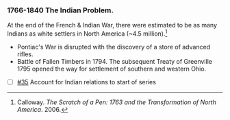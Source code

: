 ### 1766-1840 The Indian Problem.

At the end of the French & Indian War, there were estimated to be as many Indians as white settlers in North America (~4.5 million).[^pop]

* Pontiac's War is disrupted with the discovery of a store of advanced rifles.
* Battle of Fallen Timbers in 1794. The subsequent Treaty of Greenville 1795 opened the way for settlement of southern and western Ohio.

[^pop]: Calloway. _The Scratch of a Pen: 1763 and the Transformation of North America_. 2006.

- [ ] [#35](https://github.com/Merovex/stranded-series/issues/35) Account for Indian relations to start of series
